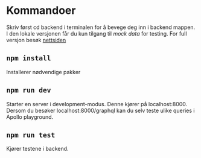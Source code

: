 # Kommandoer
Skriv først cd backend i terminalen for å bevege deg inn i backend mappen. 
I den lokale versjonen får du kun tilgang til *mock data* for testing. For full versjon besøk [nettsiden]()
## `npm install`
Installerer nødvendige pakker

## `npm run dev`
Starter en server i development-modus. Denne kjører på localhost:8000. Dersom du besøker localhost:8000/graphql kan du selv teste ulike queries i Apollo playground. 

## `npm run test`
Kjører testene i backend.